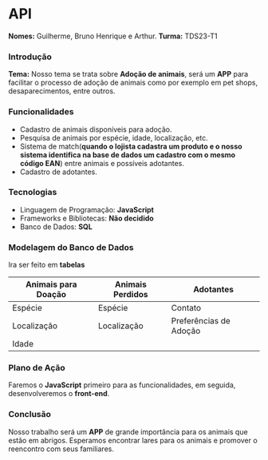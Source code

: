 # API 
**Nomes:** Guilherme, Bruno Henrique e Arthur.
**Turma:** TDS23-T1

### Introdução
**Tema:** Nosso tema se trata sobre **Adoção de animais**, será um **APP** para facilitar o processo de adoção de animais como por exemplo em pet shops, desaparecimentos, entre outros.
  
### Funcionalidades
* Cadastro de animais disponíveis para adoção.
* Pesquisa de animais por espécie, idade, localização, etc.
* Sistema de match(**quando o lojista cadastra um produto e o nosso sistema identifica na base de dados um cadastro com o mesmo código EAN**) entre animais e possíveis adotantes.
* Cadastro de adotantes.

### Tecnologias
* Linguagem de Programação: **JavaScript**
* Frameworks e Bibliotecas: **Não decidido**
* Banco de Dados: **SQL**

### Modelagem do Banco de Dados
Ira ser feito em **tabelas** 

|Animais para Doação| Animais Perdidos| Adotantes              |
|-------------------|-----------------|------------------------|
| Espécie           | Espécie         | Contato                |
| Localização       | Localização     | Preferências de Adoção |
| Idade             |                 |                        |

### Plano de Ação
Faremos o **JavaScript** primeiro para as funcionalidades, em seguida, desenvolveremos o **front-end**.

### Conclusão
Nosso trabalho será um **APP** de grande importância para os animais que estão em abrigos. Esperamos encontrar lares para os animais e promover o reencontro com seus familiares. 
